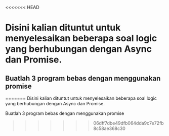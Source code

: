 <<<<<<< HEAD
# Disini kalian dituntut untuk menyelesaikan beberapa soal logic yang berhubungan dengan Async dan Promise.

## Buatlah 3 program bebas dengan menggunakan promise
=======
Disini kalian dituntut untuk menyelesaikan beberapa soal logic yang berhubungan dengan Async dan Promise.

Buatlah 3 program bebas dengan menggunakan promise
>>>>>>> 06dff7dbe49dfb064dda9c7e72fb8c58ae368c30
